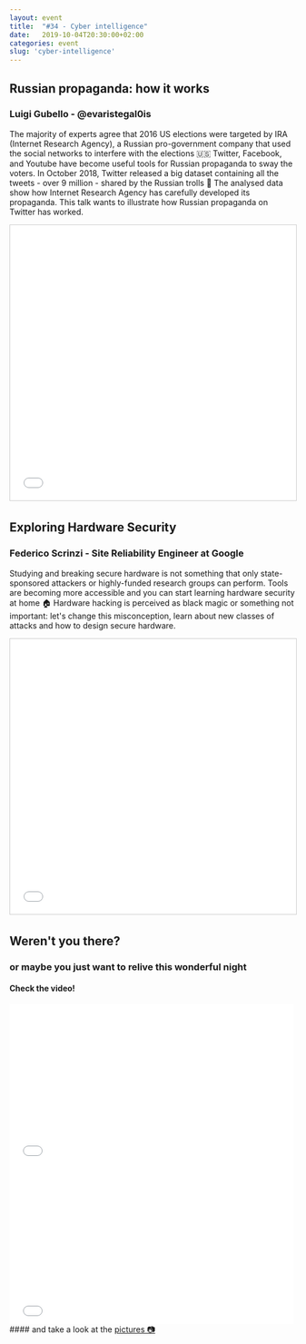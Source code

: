 ```yaml
---
layout: event
title:  "#34 - Cyber intelligence"
date:   2019-10-04T20:30:00+02:00
categories: event
slug: 'cyber-intelligence'
---
```


## Russian propaganda: how it works
### Luigi Gubello - @evaristegal0is

The majority of experts agree that 2016 US elections were targeted by IRA (Internet Research Agency), a Russian pro-government company that used the social networks to interfere with the elections 🇺🇸 Twitter, Facebook, and Youtube have become useful tools for Russian propaganda to sway the voters. In October 2018, Twitter released a big dataset containing all the tweets - over 9 million - shared by the Russian trolls 🤡 The analysed data show how Internet Research Agency has carefully developed its propaganda. This talk wants to illustrate how Russian propaganda on Twitter has worked.

<iframe src="//www.slideshare.net/slideshow/embed_code/key/6LBAi3LArZkAh" width="595" height="485" frameborder="0" marginwidth="0" marginheight="0" scrolling="no" style="border:1px solid #CCC; border-width:1px; margin-bottom:5px; max-width: 100%;" allowfullscreen> </iframe>

## Exploring Hardware Security
### Federico Scrinzi - Site Reliability Engineer at Google

Studying and breaking secure hardware is not something that only state-sponsored attackers or highly-funded research groups can perform. Tools are becoming more accessible and you can start learning hardware security at home 🏠 Hardware hacking is perceived as black magic or something not important: let's change this misconception, learn about new classes of attacks and how to design secure hardware.

<iframe src="//www.slideshare.net/slideshow/embed_code/key/tUdsZrj6hEbZo5" width="595" height="485" frameborder="0" marginwidth="0" marginheight="0" scrolling="no" style="border:1px solid #CCC; border-width:1px; margin-bottom:5px; max-width: 100%;" allowfullscreen> </iframe>

## Weren't you there?
### or maybe you just want to relive this wonderful night
<section class="fb-links">

#### Check the video!
<iframe class="video-embed" src="//www.facebook.com/plugins/video.php?href=https%3A%2F%2Fwww.facebook.com%2Fspeckandtech%2Fvideos%2F393382061598478%2F&width=500&show_text=false&appId=577818005714647&height=282" width="500" height="282" style="border:none;overflow:hidden" scrolling="no" frameborder="0" allowTransparency="true" allow="encrypted-media" allowFullScreen="true"></iframe>
<iframe class="video-embed" src="//www.facebook.com/plugins/video.php?href=https%3A%2F%2Fwww.facebook.com%2Fspeckandtech%2Fvideos%2F389651605250733%2F&width=500&show_text=false&appId=577818005714647&height=282" width="500" height="282" style="border:none;overflow:hidden" scrolling="no" frameborder="0" allowTransparency="true" allow="encrypted-media" allowFullScreen="true"></iframe>
#### and take a look at the <a id="fb_photo_album" class="btn-facebook" target="_blank" href="//www.facebook.com/pg/speckandtech/photos/?tab=album&album_id=1265762083621744">pictures &#128247;</a>
</section>
